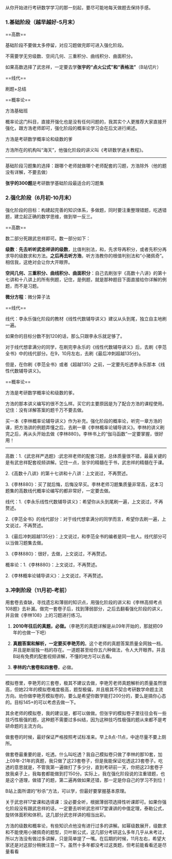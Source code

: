 从你开始进行考研数学学习的那一刻起，要尽可能地每天做题去保持手感。

### 1.基础阶段（越早越好-5月末）

==高数==

基础阶段不要做太多停留，对应习题做完即可进入强化阶段。

不需要学无穷级数、空间几何、三重积分、曲线积分、曲面积分。

如果高数选择了武忠祥，一定要去学**张宇的“点火公式”和“表格法”**（B站切片）

==线代==

刷题+总结

==概率论==

方浩基础班

概率论这门科目，直接开强化也是没有任何问题的，我其实个人更推荐大家直接开强化，跟方浩老师即可，强化阶段的概率论学习会在后文进行阐述。

方浩是考研数学概率论和级数的爹

方浩所在的机构叫“海天”，他强化阶段的讲义叫《考研数学通关教程》。

---

基础阶段习题集的选择：跟哪个老师就做哪个老师配套的习题，方浩除外（他的题没有详解，不要去做）

**张宇的300题**是考研数学基础阶段最适合的习题集

### 2.强化阶段（6月初-10月末）

强化阶段的目标：构建起完善的知识体系，多做题，同时要注重整理错题，吃透错题，建立起正确的数学思维，做到举一反三。

==高数==

数二部分死跟武忠祥即可。数一部分如下：

**级数**：**先去听听武忠祥讲的级数**，比值判别法，和，先求导再积分，或者先积分再求导的级数求和方法。**之后再去听方浩**，听方浩教你的根值判别法和“小猪佩奇”。相信我，这绝对会让你大开眼界。

**空间几何、三重积分、曲线积分、曲面积分**：自己去刷张宇《高数十八讲》的第十七讲和十八讲上的所有例题，记住，是例题，就是那种题目下面直接给你详解的例题，而不是习题。

**微分方程**：微分算子法

==线代==

线代：李永乐强化阶段的教材《线性代数辅导讲义》建议从头到尾，独立自主地刷一遍。

如果你的目标分数不到120的话，那么只跟李永乐就足够了。

对于线代想拿满分的同学，在刷完李永乐的《线性代数辅导讲义》后，去刷《李范全书》中的线代部分。在9，10月左右，去刷《最后冲刺超越135分》。

但是，在你刷《李范全书》或者《超越135》之前，一定要先吃透李永乐那本《线性代数辅导讲义》。

==概率论==

方浩是考研数学概率论和级数的爹。

方浩的那本讲义编写的很不怎么样。买它的主要原因是为了配合方浩的课程使用。记住：没有详解答案的题千万不要去做。

买一本《李林概率论辅导讲义》作为补充。强化阶段的概率论，听完一章方浩的课，把方浩讲的例题弄懂之后，去刷一章《李林概率论辅导讲义》。李林的讲义刷完之后，再从头开始去做《李林880》。李林书上的“伽马函数”一定要掌握，很好用！

---

高数：1.《武忠祥严选题》:武忠祥老师的配套习题，总体质量很不错，最最关键的是有武忠祥配套视频讲解。记住一点，张宇的精髓在于书，武忠祥的精髓在于课。

2.《高数十八讲》的第十七讲和十八讲：上文说过，不再赘述。

3.《李林880》：买了就后悔，后悔没早买。李林老师习题集质量非常高，这本习题集的高数线代概率论编写的都非常好，一定要去做。

线代：1.《李永乐线性代数辅导讲义》：希望你从头到尾刷一遍，上文说过，不再赘述。

2.《李范全书》的线代部分：对于线代想拿满分的同学而言，希望你去刷一遍，上文说过，不再赘述。

3.《最后冲刺超越135分》：上文说过，和李范全书的编者是同一批人。线代部分可以当做习题集去做。

3.《李林880》：很好，去做，上文说过，不再赘述。

概率论：1.《李林880》：上文说过，不再赘述。

2.《李林概率论辅导讲义》：上文说过，不再赘述。

### 3.冲刺阶段（11月初-考前）

用套卷去查缺，寻找遗忘和薄弱的知识点，用强化阶段的讲义和《李林高频考点108题》去补漏。做完一套卷子后，找到薄弱部分，之后去翻看强化阶段的讲义，并且做《李林108》上的习题进行练习。

1. **2010年往后的真题，必做。**（李艳芳的真题详解是从09年开始的，那就把09年的也做一下吧）

2. **真题答案和解析，一定要买李艳芳的**。这个老师的真题答案质量全网独一档，并且是断层独一档的存在。一道题甚至给你五六种做法，令人大开眼界。并且B站有免费的配套视频讲解，不懂的地方可以去看。

3. **李林的六套卷和四套卷**，必做。

---

模拟卷里，李艳芳的三套卷，极其不建议去做，李艳芳老师真题解析的质量虽然很高，但她22年的模拟卷难度极高，题型极偏，并且极其不契合考研数学命题主流方向。劝你做李艳芳模拟卷的，要么是希望你数学能打200分的，要么是搞你心态的。目标145+的可以考虑去做一下。

其余老师的模拟卷，我的建议是，都可以做做。但张宇的模拟卷子里往往会有一些技巧性极强的题，这种题不需要过多纠结，因为这种技巧性极强的题从来都不是考研命题的主流方向。

做套卷的时候，最好保证严格按照考试标准来。早上8点-11点，中途尽量不要上厕所。

做套卷最重要的是，吃透。什么叫吃透？我自己模拟卷只做了李林的那10套，加上09年-21年的真题，我只做了这23套卷子，但是我能保证吃透这23套卷子。吃透的意思就是，不管我第一遍做打了多少分，直到考研前一天，你把这23套卷子放我桌子上，我每套都能做到打150分。实际上，我在强化阶段说的注重错题，也是这个道理，做错了的题，第二遍再做如果还错，那一定是你自己的学习不到位！

B站上面所谓的“秒杀”方法，可以学，但最好要掌握基本原理。

关于武忠祥17堂课和选填课：没必要全听，根据薄弱项选择性听课即可。如果你强化阶段没有跟武忠祥的话，一定要去听听武忠祥17堂课讲的中值定理，泰勒公式，旋转体面积和体积。这几部分武忠祥讲的相当出彩。

方浩的级数和概率论，有些知识点他没有进行过多的讲解。如幂级数展开，级数求和不能使用小猪佩奇的题型，贝叶斯公式，这几部分考研这么多年几乎从未考过，所以方浩没有做过多讲解，只是简单提了一嘴。在后期的时候，11月左右，希望大家还是对这部分稍微注意一下。虽然十多年都没考过这类题，但考前能看看还是尽量看看
